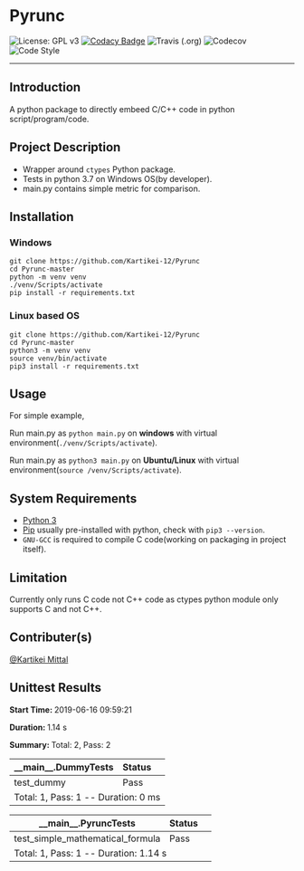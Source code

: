 # Pyrunc

![License: GPL v3](https://img.shields.io/badge/License-GPLv3-blue.svg)
[![Codacy Badge](https://api.codacy.com/project/badge/Grade/dc22a8634c3d48a3be630b7e7bba45c3)](https://www.codacy.com/app/Kartikei-12/Pyrunc?utm_source=github.com&amp;utm_medium=referral&amp;utm_content=Kartikei-12/Pyrunc&amp;utm_campaign=Badge_Grade)
![Travis (.org)](https://img.shields.io/travis/Kartikei-12/Pyrunc.svg)
![Codecov](https://img.shields.io/codecov/c/github/Kartikei-12/Pyrunc.svg)
![Code Style](https://img.shields.io/badge/code%20style-black-000000.svg)
<hr>

## Introduction

A python package to directly embeed C/C++ code in python script/program/code.

## Project Description

*  Wrapper around `ctypes` Python package.
*  Tests in python 3.7 on Windows OS(by developer).
*  main.py contains simple metric for comparison.

## Installation

### Windows

    git clone https://github.com/Kartikei-12/Pyrunc
    cd Pyrunc-master
    python -m venv venv
    ./venv/Scripts/activate
    pip install -r requirements.txt

### Linux based OS

    git clone https://github.com/Kartikei-12/Pyrunc
    cd Pyrunc-master
    python3 -m venv venv
    source venv/bin/activate
    pip3 install -r requirements.txt

## Usage

For simple example,

Run main.py as `python main.py` on **windows** with virtual environment(`./venv/Scripts/activate`).

Run main.py as `python3 main.py` on **Ubuntu/Linux** with virtual environment(`source /venv/Scripts/activate`).

## System Requirements

*  [Python 3](https://www.python.org/)
*  [Pip](https://pypi.org/) usually pre-installed with python, check with `pip3 --version`.
*  `GNU-GCC` is required to compile C code(working on packaging in project itself).

## Limitation

Currently only runs C code not C++ code as ctypes python module only supports C and not C++.

## Contributer(s)

[@Kartikei Mittal](https://github.com/Kartikei-12)





<!DOCTYPE html>
<html>

<body>
    <div class="container">
        <div class="row">
            <div class="col-xs-12">
                <h2 class="text-capitalize">Unittest Results</h2>
                <p class='attribute'><strong>Start Time: </strong>2019-06-16 09:59:21</p>
                <p class='attribute'><strong>Duration: </strong>1.14 s</p>
                <p class='attribute'><strong>Summary: </strong>Total: 2, Pass: 2</p>
            </div>
        </div>
        <div class="row">
            <div class="col-xs-12 col-sm-10 col-md-10">
                <table class='table table-hover table-responsive'>
                    <thead>
                        <tr>
                            <th>__main__.DummyTests</th>
                            <th>Status</th>
                            <th></th>
                        </tr>
                    </thead>
                    <tbody>
                        <tr class='success'>
                            <td class="col-xs-10">test_dummy</td>
                            <td class="col-xs-1">
                                <span class="label label-success" style="display:block;width:40px;">Pass</span>
                            </td>
                            <td class="col-xs-1">
                            </td>
                        </tr>
                        <tr>
                            <td colspan="3">
                                Total: 1, Pass: 1 -- Duration: 0 ms
                            </td>
                        </tr>
                    </tbody>
                </table>
            </div>
        </div>
        <div class="row">
            <div class="col-xs-12 col-sm-10 col-md-10">
                <table class='table table-hover table-responsive'>
                    <thead>
                        <tr>
                            <th>__main__.PyruncTests</th>
                            <th>Status</th>
                            <th></th>
                        </tr>
                    </thead>
                    <tbody>
                        <tr class='success'>
                            <td class="col-xs-10">test_simple_mathematical_formula</td>
                            <td class="col-xs-1">
                                <span class="label label-success" style="display:block;width:40px;">Pass</span>
                            </td>
                            <td class="col-xs-1">
                            </td>
                        </tr>
                        <tr>
                            <td colspan="3">
                                Total: 1, Pass: 1 -- Duration: 1.14 s
                            </td>
                        </tr>
                    </tbody>
                </table>
            </div>
        </div>
    </div></body></html>
